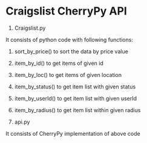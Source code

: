 # Craigslist CherryPy API

1. Craigslist.py

It consists of python code with following functions:
1. sort_by_price() to sort the data by price value
2. item_by_id() to get items of given id
3. item_by_loc() to get items of given location
4. item_by_status() to get item list with given status
5. item_by_userId() to get item list with given userId
6. item_by_radius() to get item list within given radius

2. api.py

It consists of CherryPy implementation of above code
